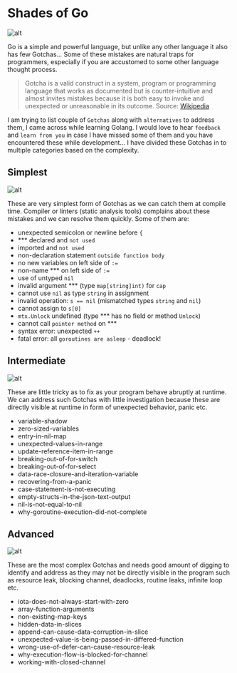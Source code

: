 # Shades of Go

![alt](https://cdn.evilmartians.com/front/posts/errors-in-go-from-denial-to-acceptance/cover-a684519.png)

Go is a simple and powerful language, but unlike any other language it also has few Gotchas… Some of these mistakes are natural traps for programmers, especially if you are accustomed to some other language thought process.

> Gotcha is a valid construct in a system, program or programming language that works as documented but is counter-intuitive and almost invites mistakes because it is both easy to invoke and unexpected or unreasonable in its outcome.
Source: [Wikipedia](https://en.wikipedia.org/wiki/Gotcha_(programming))

I am trying to list couple of `Gotchas` along with `alternatives` to address them, I came across while learning Golang. I would love to hear `feedback` and `learn from you` in case I have missed some of them and you have encountered these while development… I have divided these Gotchas in to multiple categories based on the complexity.  

## Simplest

![alt](https://miro.medium.com/max/6250/1*oL0hjMQxldCYMKRb0a3yhg.png)

These are very simplest form of Gotchas as we can catch them at compile time. Compiler or linters (static analysis tools) complains about these mistakes and we can resolve them quickly. Some of them are:  

- unexpected semicolon or newline before `{`
- *** declared and `not used`
- imported and `not used`
- non-declaration statement `outside function body`
- no new variables on left side of `:=`
- non-name *** on left side of `:=`
- use of untyped `nil`
- invalid argument *** (type `map[string]int)` for `cap`
- cannot use `nil` as type `string` in assignment
- invalid operation: `s == nil` (mismatched types `string` and `nil`)
- cannot assign to `s[0]`
- `mtx.Unlock` undefined (type *** has no field or method `Unlock`)
- cannot call `pointer method` on ***
- syntax error: unexpected `++`
- fatal error: all `goroutines are asleep` - deadlock!

## Intermediate

![alt](https://confusedcoders.com/wp-content/uploads/2016/10/golang-1.jpg)

These are little tricky as to fix as your program behave abruptly at runtime. We can address such Gotchas with little investigation because these are directly visible at runtime in form of unexpected behavior, panic etc.

- variable-shadow
- zero-sized-variables
- entry-in-nil-map
- unexpected-values-in-range
- update-reference-item-in-range
- breaking-out-of-for-switch
- breaking-out-of-for-select
- data-race-closure-and-iteration-variable
- recovering-from-a-panic
- case-statement-is-not-executing
- empty-structs-in-the-json-text-output
- nil-is-not-equal-to-nil
- why-goroutine-execution-did-not-complete

## Advanced

![alt](https://confusedcoders.com/wp-content/uploads/2016/10/golang.jpg)

These are the most complex Gotchas and needs good amount of digging to identify and address as they may not be directly visible in the program such as resource leak, blocking channel, deadlocks, routine leaks, infinite loop etc.

- iota-does-not-always-start-with-zero
- array-function-arguments
- non-existing-map-keys
- hidden-data-in-slices
- append-can-cause-data-corruption-in-slice
- unexpected-value-is-being-passed-in-differed-function
- wrong-use-of-defer-can-cause-resource-leak
- why-execution-flow-is-blocked-for-channel
- working-with-closed-channel
